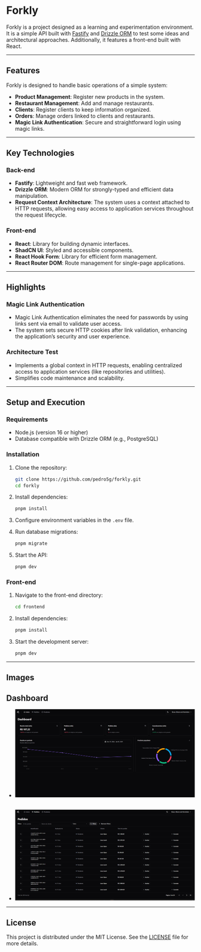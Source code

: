 # Forkly

Forkly is a project designed as a learning and experimentation environment. It is a simple API built with [Fastify](https://www.fastify.io/) and [Drizzle ORM](https://orm.drizzle.team/) to test some ideas and architectural approaches. Additionally, it features a front-end built with React.

---

## Features

Forkly is designed to handle basic operations of a simple system:

- **Product Management**: Register new products in the system.
- **Restaurant Management**: Add and manage restaurants.
- **Clients**: Register clients to keep information organized.
- **Orders**: Manage orders linked to clients and restaurants.
- **Magic Link Authentication**: Secure and straightforward login using magic links.

---

## Key Technologies

### Back-end

- **Fastify**: Lightweight and fast web framework.
- **Drizzle ORM**: Modern ORM for strongly-typed and efficient data manipulation.
- **Request Context Architecture**: The system uses a context attached to HTTP requests, allowing easy access to application services throughout the request lifecycle.

### Front-end

- **React**: Library for building dynamic interfaces.
- **ShadCN UI**: Styled and accessible components.
- **React Hook Form**: Library for efficient form management.
- **React Router DOM**: Route management for single-page applications.

---

## Highlights

### Magic Link Authentication

- Magic Link Authentication eliminates the need for passwords by using links sent via email to validate user access.
- The system sets secure HTTP cookies after link validation, enhancing the application’s security and user experience.

### Architecture Test

- Implements a global context in HTTP requests, enabling centralized access to application services (like repositories and utilities).
- Simplifies code maintenance and scalability.

---

## Setup and Execution

### Requirements

- Node.js (version 16 or higher)
- Database compatible with Drizzle ORM (e.g., PostgreSQL)

### Installation

1. Clone the repository:

   ```bash
   git clone https://github.com/pedro5g/forkly.git
   cd forkly
   ```

2. Install dependencies:

   ```bash
   pnpm install
   ```

3. Configure environment variables in the `.env` file.

4. Run database migrations:

   ```bash
   pnpm migrate
   ```

5. Start the API:
   ```bash
   pnpm dev
   ```

### Front-end

1. Navigate to the front-end directory:
   ```bash
   cd frontend
   ```
2. Install dependencies:
   ```bash
   pnpm install
   ```
3. Start the development server:
   ```bash
   pnpm dev
   ```

---

## Images

## Dashboard

- ![Dashboard](./dashboard.png)

##

- ![Orders](./orders-page.png)

---

## License

This project is distributed under the MIT License. See the [LICENSE](./LICENSE) file for more details.
